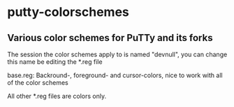 putty-colorschemes
==================

Various color schemes for PuTTy and its forks
---------------------------------------------

The session the color schemes apply to is named "devnull", you can change this name be editing the \*.reg file

base.reg: Backround-, foreground- and cursor-colors, nice to work with all of the color schemes

All other \*.reg files are colors only.
